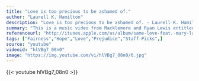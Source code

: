 ```yaml
---
title: "Love is too precious to be ashamed of."
author: "Laurell K. Hamilton"
description: "Love is too precious to be ashamed of. - Laurell K. Hamilton quotes from GetInspired365.com"
summary: "This is a music video from Macklemore and Ryan Lewis entitled Same Love."
referenceurl: "http://itunes.apple.com/us/album/same-love-feat.-mary-lambert/id543948282"
tags: ["Fairness","Hope","Love","Prejudice","Staff-Picks",]
source: "youtube"
videoid: "hlVBg7_08n0"
image: "https://img.youtube.com/vi/hlVBg7_08n0/0.jpg"
---
```


{{< youtube hlVBg7_08n0 >}}
